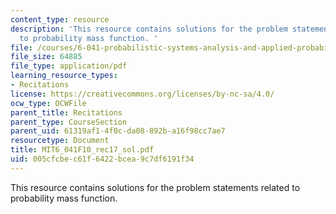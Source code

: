 ```yaml
---
content_type: resource
description: 'This resource contains solutions for the problem statements related
  to probability mass function. '
file: /courses/6-041-probabilistic-systems-analysis-and-applied-probability-fall-2010/005cfcbec61f6422bcea9c7df6191f34_MIT6_041F10_rec17_sol.pdf
file_size: 64885
file_type: application/pdf
learning_resource_types:
- Recitations
license: https://creativecommons.org/licenses/by-nc-sa/4.0/
ocw_type: OCWFile
parent_title: Recitations
parent_type: CourseSection
parent_uid: 61319af1-4f0c-da08-892b-a16f98cc7ae7
resourcetype: Document
title: MIT6_041F10_rec17_sol.pdf
uid: 005cfcbe-c61f-6422-bcea-9c7df6191f34
---
```

This resource contains solutions for the problem statements related to probability mass function. 